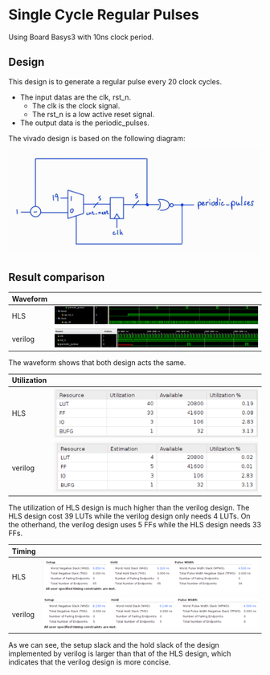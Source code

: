 # Single Cycle Regular Pulses

Using Board Basys3 with 10ns clock period.

## Design

This design is to generate a regular pulse every 20 clock cycles.

* The input datas are the clk, rst_n.
  * The clk is the clock signal.
  * The rst_n is a low active reset signal.
* The output data is the periodic_pulses.

The vivado design is based on the following diagram:

![Alt text](image-5.png)

## Result comparison

|Waveform||
|--|--|
|HLS|![Alt text](image-7.png)|
|verilog|![Alt text](image-8.png)|

The waveform shows that both design acts the same.

|Utilization|                        |
|--         |--                      |
|HLS        |![Alt text](image.png)|
|verilog    |![Alt text](image-2.png)|

The utilization of HLS design is much higher than the verilog design. The HLS design cost 39 LUTs while the verilog design only needs 4 LUTs. On the otherhand, the verilog design uses 5 FFs while the HLS design needs 33 FFs.

|Timing  |        |
|--------|--------|
|HLS     |![Alt text](image-6.png)|
|verilog |![Alt text](image-3.png)|

As we can see, the setup slack and the hold slack of the design implemented by verilog is larger than that of the HLS design, which indicates that the verilog design is more concise.
